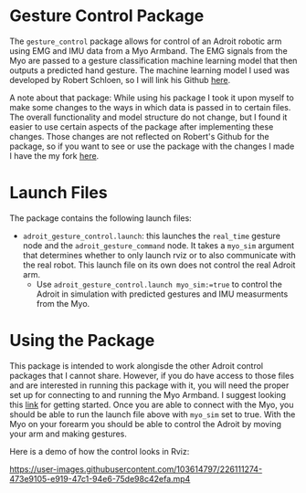# Gesture Control Package

The `gesture_control` package allows for control of an Adroit robotic arm using EMG and IMU data from a Myo Armband. The EMG signals from the Myo are passed to a gesture classification machine learning model that then outputs a predicted hand gesture. The machine learning model I used was developed by Robert Schloen, so I will link his Github [here](https://github.com/rschloen/semg_control).

A note about that package: While using his package I took it upon myself to make some changes to the ways in which data is passed in to certain files. The overall functionality and model structure do not change, but I found it easier to use certain aspects of the package after implementing these changes. Those changes are not reflected on Robert's Github for the package, so if you want to see or use the package with the changes I made I have the my fork [here](https://github.com/allan-gc/myo_gestures). 

# Launch Files
The package contains the following launch files:

* `adroit_gesture_control.launch`: this launches the `real_time` gesture node and the `adroit_gesture_command` node. It takes a `myo_sim` argument that determines whether to only launch rviz or to also communicate with the real robot. This launch file on its own does not control the real Adroit arm. 
    * Use `adroit_gesture_control.launch myo_sim:=true` to control the Adroit in simulation with predicted gestures and IMU measurments from the Myo. 

# Using the Package

This package is intended to work alongisde the other Adroit control packages that I cannot share. However, if you do have access to those files and are interested in running this package with it, you will need the proper set up for connecting to and running the Myo Armband. I suggest looking this [link](http://www.fernandocosentino.net/pyoconnect/) for getting started. Once you are able to connect with the Myo, you should be able to run the launch file above with `myo_sim` set to  true. With the Myo on your forearm you should be able to control the Adroit by moving your arm and making gestures.

Here is a demo of how the control looks in Rviz: 


https://user-images.githubusercontent.com/103614797/226111274-473e9105-e919-47c1-94e6-75de98c42efa.mp4

